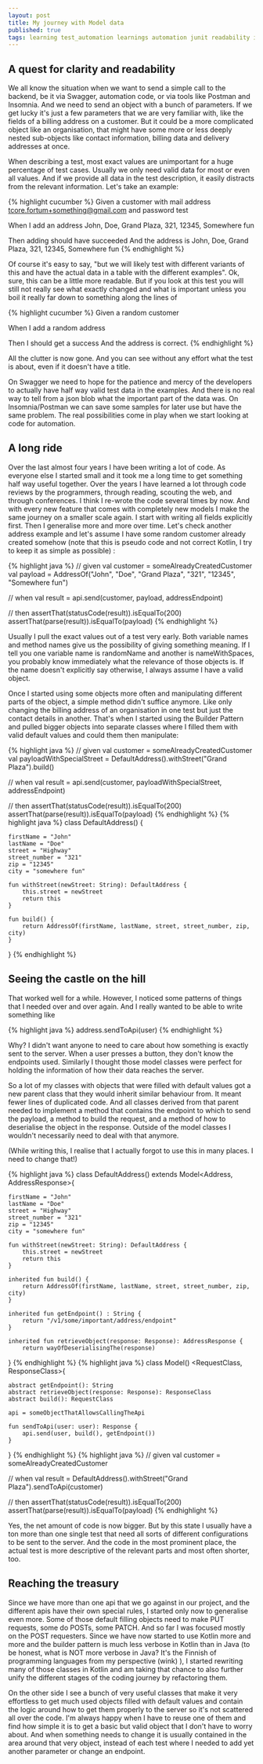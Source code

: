 ```yaml
---
layout: post
title: My journey with Model data
published: true
tags: learning test_automation learnings automation junit readability information
---
```


## A quest for clarity and readability

We all know the situation when we want to send a simple call to the backend, be it via Swagger, automation code, or via tools like Postman and Insomnia. And we need to send an object with a bunch of parameters. If we get lucky it's just a few parameters that we are very familiar with, like the fields of a billing address on a customer. But it could be a more complicated object like an organisation, that might have some more or less deeply nested sub-objects like contact information, billing data and delivery addresses at once.

When describing a test, most exact values are unimportant for a huge percentage of test cases. Usually we only need valid data for most or even all values. And if we provide all data in the test description, it easily distracts from the relevant information. Let's take an example:

{% highlight cucumber %}
Given a customer with mail address tcore.fortum+something@gmail.com and password test 
 
When I add an address John, Doe, Grand Plaza, 321, 12345, Somewhere fun
 
Then adding should have succeeded
And the address is John, Doe, Grand Plaza, 321, 12345, Somewhere fun
{% endhighlight %}

Of course it's easy to say, "but we will likely test with different variants of this and have the actual data in a table with the different examples". Ok, sure, this can be a little more readable. But if you look at this test you will still not really see what exactly changed and what is important unless you boil it really far down to something along the lines of 

{% highlight cucumber %}
Given a random customer
 
When I add a random address
 
Then I should get a success
And the address is correct.
{% endhighlight %}

All the clutter is now gone. And you can see without any effort what the test is about, even if it doesn't have a title. 

On Swagger we need to hope for the patience and mercy of the developers to actually have half way valid test data in the examples. And there is no real way to tell from a json blob what the important part of the data was. On Insomnia/Postman we can save some samples for later use but have the same problem. The real possibilities come in play when we start looking at code for automation.


## A long ride
Over the last almost four years I have been writing a lot of code. As everyone else I started small and it took me a long time to get something half way useful together. Over the years I have learned a lot through code reviews by the programmers, through reading, scouting the web, and through conferences. I think I re-wrote the code several times by now. And with every new feature that comes with completely new models I make the same journey on a smaller scale again. I start with writing all fields explicitly first. Then I generalise more and more over time. Let's check another address example and let's assume I have some random customer already created somehow (note that this is pseudo code  and not correct Kotlin, I try to keep it as simple as possible) :

{% highlight java %}
// given
val customer = someAlreadyCreatedCustomer
val payload = AddressOf("John", "Doe", "Grand Plaza", "321", "12345", "Somewhere fun")
 
// when
val result = api.send(customer, payload, addressEndpoint)
 
// then
assertThat(statusCode(result)).isEqualTo(200)
assertThat(parse(result)).isEqualTo(payload)
{% endhighlight %}

Usually I pull the exact values out of a test very early. Both variable names and method names give us the possibility of giving something meaning. If I tell you one variable name is randomName and another is nameWithSpaces, you probably know immediately what the relevance of those objects is. If the name doesn't explicitly say otherwise, I always assume I have a valid object.

Once I started using some objects more often and manipulating different parts of the object, a simple method didn't suffice anymore. Like only changing the billing address of an organisation in one test but just the contact details in another. That's when I started using the Builder Pattern and pulled bigger objects into separate classes where I filled them with valid default values and could them then manipulate:

{% highlight java %}
// given
val customer = someAlreadyCreatedCustomer
val payloadWithSpecialStreet = DefaultAddress().withStreet("Grand Plaza").build()
 
// when
val result = api.send(customer, payloadWithSpecialStreet, addressEndpoint)
 
// then
assertThat(statusCode(result)).isEqualTo(200)
assertThat(parse(result)).isEqualTo(payload)
{% endhighlight %}
{% highlight java %}
class DefaultAddress() {
 
    firstName = "John"
    lastName = "Doe"
    street = "Highway"
    street_number = "321"
    zip = "12345"
    city = "somewhere fun"
 
    fun withStreet(newStreet: String): DefaultAddress {
        this.street = newStreet
        return this
    }
 
    fun build() {
        return AddressOf(firstName, lastName, street, street_number, zip, city)
    }
}
{% endhighlight %}


## Seeing the castle on the hill
That worked well for a while. However, I noticed some patterns of things that I needed over and over again. And I really wanted to be able to write something like

{% highlight java %}
address.sendToApi(user)
{% endhighlight %}

Why? I didn't want anyone to need to care about how something is exactly sent to the server. When a user presses a button, they don't know the endpoints used. Similarly I thought those model classes were perfect for holding the information of how their data reaches the server.

So a lot of my classes with objects that were filled with default values got a new parent class that they would inherit similar behaviour from. It meant fewer lines of duplicated code. And all classes derived from that parent needed to implement a method that contains the endpoint to which to send the payload, a method to build the request, and a method of how to deserialise the object in the response. Outside of the model classes I wouldn't necessarily need to deal with that anymore.

(While writing this, I realise that I actually forgot to use this in many places. I need to change that!)

{% highlight java %}
class DefaultAddress() extends Model<Address, AddressResponse>{
 
    firstName = "John"
    lastName = "Doe"
    street = "Highway"
    street_number = "321"
    zip = "12345"
    city = "somewhere fun"
 
    fun withStreet(newStreet: String): DefaultAddress {
        this.street = newStreet
        return this
    }
 
    inherited fun build() {
        return AddressOf(firstName, lastName, street, street_number, zip, city)
    }
 
    inherited fun getEndpoint() : String {
        return "/v1/some/important/address/endpoint"
    }
 
    inherited fun retrieveObject(response: Response): AddressResponse {
        return wayOfDeserialisingThe(response)
}
{% endhighlight %}
{% highlight java %}
class Model() <RequestClass, ResponseClass>{
 
    abstract getEndpoint(): String
    abstract retrieveObject(response: Response): ResponseClass
    abstract build(): RequestClass
 
    api = someObjectThatAllowsCallingTheApi
 
    fun sendToApi(user: user): Response {
        api.send(user, build(), getEndpoint())
    }  
}
{% endhighlight %}
{% highlight java %}
// given
val customer = someAlreadyCreatedCustomer
 
// when
val result = DefaultAddress().withStreet("Grand Plaza").sendToApi(customer)
 
// then
assertThat(statusCode(result)).isEqualTo(200)
assertThat(parse(result)).isEqualTo(payload)
{% endhighlight %}

Yes, the net amount of code is now bigger. But by this state I usually have a ton more than one single test that need all sorts of different configurations to be sent to the server. And the code in the most prominent place, the actual test is more descriptive of the relevant parts and most often shorter, too.


## Reaching the treasury

Since we have more than one api that we go against in our project, and the different apis have their own special rules, I started only now to generalise even more. Some of those default filling objects need to make PUT requests, some do POSTs, some PATCH. And so far I was focused mostly on the POST requesters. Since we have now started to use Kotlin more and more and the builder pattern is much less verbose in Kotlin than in Java (to be honest, what is NOT more verbose in Java? It's the Finnish of programming languages from my perspective (wink) ), I started rewriting many of those classes in Kotlin and am taking that chance to also further unify the different stages of the coding journey by refactoring them. 

On the other side I see a bunch of very useful classes that make it very effortless to get much used objects filled with default values and contain the logic around how to get them properly to the server so it's not scattered all over the code. I'm always happy when I have to reuse one of them and find how simple it is to get a basic but valid object that I don't have to worry about. And when something needs to change it is usually contained in the area around that very object, instead of each test where I needed to add yet another parameter or change an endpoint.
